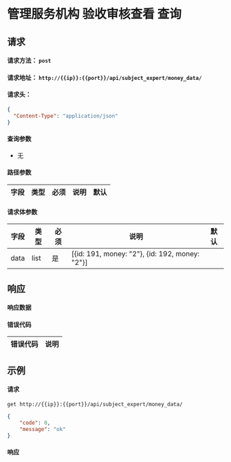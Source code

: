 # 管理服务机构 验收审核查看 查询

## 请求

#### 请求方法： `post`

#### 请求地址： `http://{{ip}}:{{port}}/api/subject_expert/money_data/`

#### 请求头：

```json
{
  "Content-Type": "application/json"
}
```

#### 查询参数

* 无

#### 路径参数

| 字段               | 类型   | 必须 | 说明                           | 默认 |
| ------------------ | ------ | ---- | ------------------------------ | ---- |

 



#### 请求体参数

| 字段               | 类型   | 必须 | 说明                           | 默认 |
| ------------------ | ------ | ---- | ------------------------------ | ---- |
|data|list|是|[{id: 191, money: "2"}, {id: 192, money: "2"}]



## 响应

#### 响应数据

#### 错误代码

| 错误代码 | 说明             |
| -------- | ---------------- |

## 示例

#### 请求

`get http://{{ip}}:{{port}}/api/subject_expert/money_data/`
```json
{
	"code": 0,
	"message": "ok"
}
```

#### 响应

```json

```

